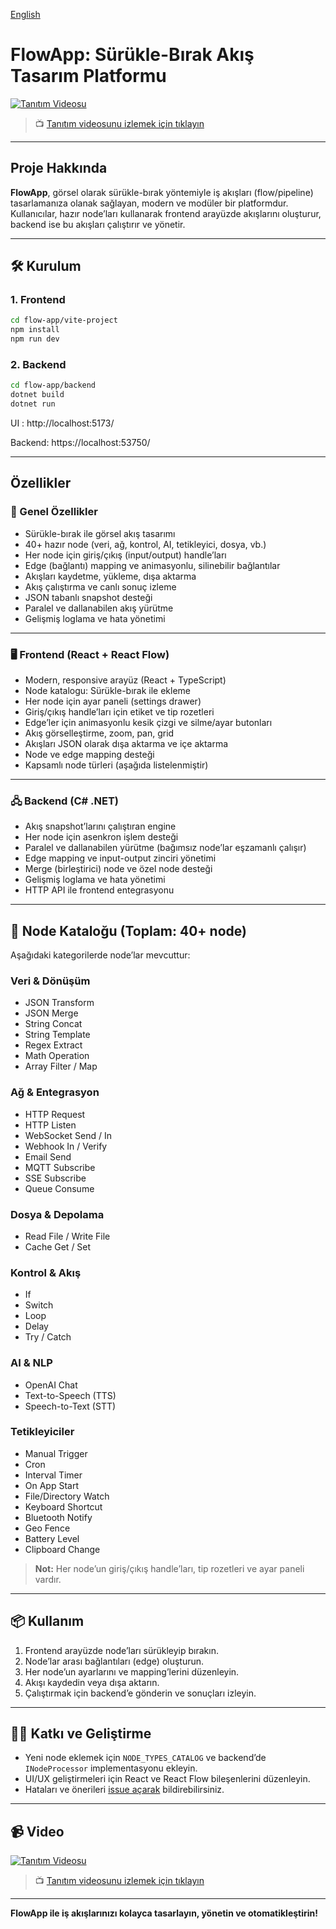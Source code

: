 
[English](https://github.com/karayakar/FlowApp_UI_Backend/blob/master/README_EN.md)


# FlowApp: Sürükle-Bırak Akış Tasarım Platformu

[![Tanıtım Videosu](https://img.youtube.com/vi/vd8gF7tGDCo/0.jpg)](https://youtu.be/vd8gF7tGDCo)
> 📺 [Tanıtım videosunu izlemek için tıklayın](https://youtu.be/vd8gF7tGDCo)

---



## Proje Hakkında

**FlowApp**, görsel olarak sürükle-bırak yöntemiyle iş akışları (flow/pipeline) tasarlamanıza olanak sağlayan, modern ve modüler bir platformdur.  
Kullanıcılar, hazır node’ları kullanarak frontend arayüzde akışlarını oluşturur, backend ise bu akışları çalıştırır ve yönetir.



---


## 🛠️ Kurulum

### 1. Frontend

```bash
cd flow-app/vite-project
npm install
npm run dev
```

### 2. Backend

```bash
cd flow-app/backend
dotnet build
dotnet run
```

UI : http://localhost:5173/

Backend: https://localhost:53750/

---


## Özellikler

### 🚀 Genel Özellikler

- Sürükle-bırak ile görsel akış tasarımı
- 40+ hazır node (veri, ağ, kontrol, AI, tetikleyici, dosya, vb.)
- Her node için giriş/çıkış (input/output) handle’ları
- Edge (bağlantı) mapping ve animasyonlu, silinebilir bağlantılar
- Akışları kaydetme, yükleme, dışa aktarma
- Akış çalıştırma ve canlı sonuç izleme
- JSON tabanlı snapshot desteği
- Paralel ve dallanabilen akış yürütme
- Gelişmiş loglama ve hata yönetimi

---

### 🖥️ Frontend (React + React Flow)

- Modern, responsive arayüz (React + TypeScript)
- Node katalogu: Sürükle-bırak ile ekleme
- Her node için ayar paneli (settings drawer)
- Giriş/çıkış handle’ları için etiket ve tip rozetleri
- Edge’ler için animasyonlu kesik çizgi ve silme/ayar butonları
- Akış görselleştirme, zoom, pan, grid
- Akışları JSON olarak dışa aktarma ve içe aktarma
- Node ve edge mapping desteği
- Kapsamlı node türleri (aşağıda listelenmiştir)

---

### 🖧 Backend (C# .NET)

- Akış snapshot’larını çalıştıran engine
- Her node için asenkron işlem desteği
- Paralel ve dallanabilen yürütme (bağımsız node’lar eşzamanlı çalışır)
- Edge mapping ve input-output zinciri yönetimi
- Merge (birleştirici) node ve özel node desteği
- Gelişmiş loglama ve hata yönetimi
- HTTP API ile frontend entegrasyonu

---

## 🔗 Node Kataloğu (Toplam: **40+** node)

Aşağıdaki kategorilerde node’lar mevcuttur:

### **Veri & Dönüşüm**
- JSON Transform
- JSON Merge
- String Concat
- String Template
- Regex Extract
- Math Operation
- Array Filter / Map

### **Ağ & Entegrasyon**
- HTTP Request
- HTTP Listen
- WebSocket Send / In
- Webhook In / Verify
- Email Send
- MQTT Subscribe
- SSE Subscribe
- Queue Consume

### **Dosya & Depolama**
- Read File / Write File
- Cache Get / Set

### **Kontrol & Akış**
- If
- Switch
- Loop
- Delay
- Try / Catch

### **AI & NLP**
- OpenAI Chat
- Text-to-Speech (TTS)
- Speech-to-Text (STT)

### **Tetikleyiciler**
- Manual Trigger
- Cron
- Interval Timer
- On App Start
- File/Directory Watch
- Keyboard Shortcut
- Bluetooth Notify
- Geo Fence
- Battery Level
- Clipboard Change

> **Not:** Her node’un giriş/çıkış handle’ları, tip rozetleri ve ayar paneli vardır.

---



## 📦 Kullanım

1. Frontend arayüzde node’ları sürükleyip bırakın.
2. Node’lar arası bağlantıları (edge) oluşturun.
3. Her node’un ayarlarını ve mapping’lerini düzenleyin.
4. Akışı kaydedin veya dışa aktarın.
5. Çalıştırmak için backend’e gönderin ve sonuçları izleyin.

---

## 👨‍💻 Katkı ve Geliştirme

- Yeni node eklemek için `NODE_TYPES_CATALOG` ve backend’de `INodeProcessor` implementasyonu ekleyin.
- UI/UX geliştirmeleri için React ve React Flow bileşenlerini düzenleyin.
- Hataları ve önerileri [issue açarak](https://github.com/karayakar/issues) bildirebilirsiniz.

---

## 📹 Video

[![Tanıtım Videosu](https://img.youtube.com/vi/vd8gF7tGDCo/0.jpg)](https://youtu.be/vd8gF7tGDCo)
> 📺 [Tanıtım videosunu izlemek için tıklayın](https://youtu.be/vd8gF7tGDCo)

---

**FlowApp ile iş akışlarınızı kolayca tasarlayın, yönetin ve otomatikleştirin!**

